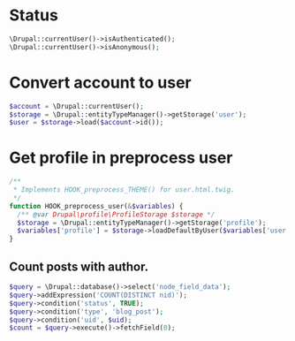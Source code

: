 # Status

``` php
\Drupal::currentUser()->isAuthenticated();
\Drupal::currentUser()->isAnonymous();
```

# Convert account to user

``` php
$account = \Drupal::currentUser();
$storage = \Drupal::entityTypeManager()->getStorage('user');
$user = $storage->load($account->id());
```

# Get profile in preprocess user

``` php
/**
 * Implements HOOK_preprocess_THEME() for user.html.twig.
 */
function HOOK_preprocess_user(&$variables) {
  /** @var Drupal\profile\ProfileStorage $storage */
  $storage = \Drupal::entityTypeManager()->getStorage('profile');
  $variables['profile'] = $storage->loadDefaultByUser($variables['user'], 'profile');
}
```
## Count posts with author.
``` php
$query = \Drupal::database()->select('node_field_data');
$query->addExpression('COUNT(DISTINCT nid)');
$query->condition('status', TRUE);
$query->condition('type', 'blog_post');
$query->condition('uid', $uid);
$count = $query->execute()->fetchField(0);
```
